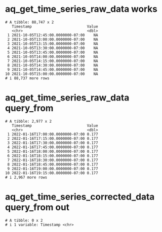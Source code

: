# aq_get_time_series_raw_data works

    # A tibble: 88,747 x 2
       Timestamp                         Value
       <chr>                             <dbl>
     1 2021-10-05T12:45:00.0000000-07:00    NA
     2 2021-10-05T13:00:00.0000000-07:00    NA
     3 2021-10-05T13:15:00.0000000-07:00    NA
     4 2021-10-05T13:30:00.0000000-07:00    NA
     5 2021-10-05T13:45:00.0000000-07:00    NA
     6 2021-10-05T14:00:00.0000000-07:00    NA
     7 2021-10-05T14:15:00.0000000-07:00    NA
     8 2021-10-05T14:30:00.0000000-07:00    NA
     9 2021-10-05T14:45:00.0000000-07:00    NA
    10 2021-10-05T15:00:00.0000000-07:00    NA
    # i 88,737 more rows

# aq_get_time_series_raw_data query_from

    # A tibble: 2,977 x 2
       Timestamp                         Value
       <chr>                             <dbl>
     1 2022-01-16T17:00:00.0000000-07:00 0.177
     2 2022-01-16T17:15:00.0000000-07:00 0.177
     3 2022-01-16T17:30:00.0000000-07:00 0.177
     4 2022-01-16T17:45:00.0000000-07:00 0.177
     5 2022-01-16T18:00:00.0000000-07:00 0.177
     6 2022-01-16T18:15:00.0000000-07:00 0.177
     7 2022-01-16T18:30:00.0000000-07:00 0.177
     8 2022-01-16T18:45:00.0000000-07:00 0.177
     9 2022-01-16T19:00:00.0000000-07:00 0.177
    10 2022-01-16T19:15:00.0000000-07:00 0.177
    # i 2,967 more rows

# aq_get_time_series_corrected_data query_from out

    # A tibble: 0 x 2
    # i 1 variable: Timestamp <chr>

